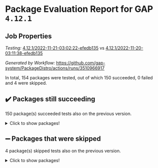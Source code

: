 # Package Evaluation Report for GAP `4.12.1`

## Job Properties

*Testing:* [4.12.1/2022-11-21-03:02:22-efedb135](https://github.com/gap-system/PackageDistro/blob/data/reports/4.12.1/2022-11-21-03:02:22-efedb135) vs [4.12.1/2022-11-20-03:11:38-efedb135](https://github.com/gap-system/PackageDistro/blob/data/reports/4.12.1/2022-11-20-03:11:38-efedb135)

*Generated by Workflow:* https://github.com/gap-system/PackageDistro/actions/runs/3510966917

In total, 154 packages were tested, out of which 150 succeeded, 0 failed and 4 were skipped.

## :heavy_check_mark: Packages still succeeding

150 package(s) succeeded tests also on the previous version.
<details><summary>Click to show packages!</summary>

- 4ti2interface 2022.09-01 [(success)](https://github.com/gap-system/PackageDistro/actions/runs/3510966917/jobs/5881390438)
- ace 5.6.1 [(success)](https://github.com/gap-system/PackageDistro/actions/runs/3510966917/jobs/5881390511)
- aclib 1.3.2 [(success)](https://github.com/gap-system/PackageDistro/actions/runs/3510966917/jobs/5881390551)
- agt 0.3 [(success)](https://github.com/gap-system/PackageDistro/actions/runs/3510966917/jobs/5881390594)
- alnuth 3.2.1 [(success)](https://github.com/gap-system/PackageDistro/actions/runs/3510966917/jobs/5881390651)
- anupq 3.2.6 [(success)](https://github.com/gap-system/PackageDistro/actions/runs/3510966917/jobs/5881390691)
- atlasrep 2.1.6 [(success)](https://github.com/gap-system/PackageDistro/actions/runs/3510966917/jobs/5881390733)
- autodoc 2022.10.20 [(success)](https://github.com/gap-system/PackageDistro/actions/runs/3510966917/jobs/5881390777)
- automata 1.15 [(success)](https://github.com/gap-system/PackageDistro/actions/runs/3510966917/jobs/5881390821)
- automgrp 1.3.2 [(success)](https://github.com/gap-system/PackageDistro/actions/runs/3510966917/jobs/5881390883)
- autpgrp 1.11 [(success)](https://github.com/gap-system/PackageDistro/actions/runs/3510966917/jobs/5881390926)
- cap 2022.11-16 [(success)](https://github.com/gap-system/PackageDistro/actions/runs/3510966917/jobs/5881390976)
- caratinterface 2.3.4 [(success)](https://github.com/gap-system/PackageDistro/actions/runs/3510966917/jobs/5881391021)
- cddinterface 2022.11.01 [(success)](https://github.com/gap-system/PackageDistro/actions/runs/3510966917/jobs/5881391066)
- circle 1.6.5 [(success)](https://github.com/gap-system/PackageDistro/actions/runs/3510966917/jobs/5881391106)
- classicpres 1.22 [(success)](https://github.com/gap-system/PackageDistro/actions/runs/3510966917/jobs/5881391158)
- cohomolo 1.6.10 [(success)](https://github.com/gap-system/PackageDistro/actions/runs/3510966917/jobs/5881391206)
- congruence 1.2.4 [(success)](https://github.com/gap-system/PackageDistro/actions/runs/3510966917/jobs/5881391246)
- corelg 1.56 [(success)](https://github.com/gap-system/PackageDistro/actions/runs/3510966917/jobs/5881391292)
- crime 1.6 [(success)](https://github.com/gap-system/PackageDistro/actions/runs/3510966917/jobs/5881391329)
- crisp 1.4.5 [(success)](https://github.com/gap-system/PackageDistro/actions/runs/3510966917/jobs/5881391362)
- crypting 0.10.4 [(success)](https://github.com/gap-system/PackageDistro/actions/runs/3510966917/jobs/5881391396)
- cryst 4.1.25 [(success)](https://github.com/gap-system/PackageDistro/actions/runs/3510966917/jobs/5881391435)
- crystcat 1.1.10 [(success)](https://github.com/gap-system/PackageDistro/actions/runs/3510966917/jobs/5881391498)
- ctbllib 1.3.4 [(success)](https://github.com/gap-system/PackageDistro/actions/runs/3510966917/jobs/5881391551)
- cubefree 1.19 [(success)](https://github.com/gap-system/PackageDistro/actions/runs/3510966917/jobs/5881391612)
- curlinterface 2.3.1 [(success)](https://github.com/gap-system/PackageDistro/actions/runs/3510966917/jobs/5881391699)
- cvec 2.7.6 [(success)](https://github.com/gap-system/PackageDistro/actions/runs/3510966917/jobs/5881391774)
- datastructures 0.3.0 [(success)](https://github.com/gap-system/PackageDistro/actions/runs/3510966917/jobs/5881391855)
- deepthought 1.0.6 [(success)](https://github.com/gap-system/PackageDistro/actions/runs/3510966917/jobs/5881391943)
- design 1.7 [(success)](https://github.com/gap-system/PackageDistro/actions/runs/3510966917/jobs/5881392012)
- difsets 2.3.1 [(success)](https://github.com/gap-system/PackageDistro/actions/runs/3510966917/jobs/5881392107)
- digraphs 1.6.0 [(success)](https://github.com/gap-system/PackageDistro/actions/runs/3510966917/jobs/5881392217)
- edim 1.3.6 [(success)](https://github.com/gap-system/PackageDistro/actions/runs/3510966917/jobs/5881392322)
- example 4.3.2 [(success)](https://github.com/gap-system/PackageDistro/actions/runs/3510966917/jobs/5881392441)
- examplesforhomalg 2022.10-01 [(success)](https://github.com/gap-system/PackageDistro/actions/runs/3510966917/jobs/5881392538)
- factint 1.6.3 [(success)](https://github.com/gap-system/PackageDistro/actions/runs/3510966917/jobs/5881392623)
- ferret 1.0.9 [(success)](https://github.com/gap-system/PackageDistro/actions/runs/3510966917/jobs/5881392718)
- fga 1.4.0 [(success)](https://github.com/gap-system/PackageDistro/actions/runs/3510966917/jobs/5881392802)
- fining 1.5.1 [(success)](https://github.com/gap-system/PackageDistro/actions/runs/3510966917/jobs/5881392895)
- float 1.0.3 [(success)](https://github.com/gap-system/PackageDistro/actions/runs/3510966917/jobs/5881392955)
- format 1.4.3 [(success)](https://github.com/gap-system/PackageDistro/actions/runs/3510966917/jobs/5881393012)
- forms 1.2.9 [(success)](https://github.com/gap-system/PackageDistro/actions/runs/3510966917/jobs/5881393057)
- fplsa 1.2.5 [(success)](https://github.com/gap-system/PackageDistro/actions/runs/3510966917/jobs/5881393116)
- fr 2.4.11 [(success)](https://github.com/gap-system/PackageDistro/actions/runs/3510966917/jobs/5881393207)
- francy 1.2.5 [(success)](https://github.com/gap-system/PackageDistro/actions/runs/3510966917/jobs/5881393298)
- fwtree 1.3 [(success)](https://github.com/gap-system/PackageDistro/actions/runs/3510966917/jobs/5881393390)
- gapdoc 1.6.6 [(success)](https://github.com/gap-system/PackageDistro/actions/runs/3510966917/jobs/5881393472)
- gauss 2022.11-01 [(success)](https://github.com/gap-system/PackageDistro/actions/runs/3510966917/jobs/5881393542)
- gaussforhomalg 2022.08-03 [(success)](https://github.com/gap-system/PackageDistro/actions/runs/3510966917/jobs/5881393626)
- gbnp 1.0.5 [(success)](https://github.com/gap-system/PackageDistro/actions/runs/3510966917/jobs/5881393684)
- generalizedmorphismsforcap 2022.11-01 [(success)](https://github.com/gap-system/PackageDistro/actions/runs/3510966917/jobs/5881393754)
- genss 1.6.8 [(success)](https://github.com/gap-system/PackageDistro/actions/runs/3510966917/jobs/5881393812)
- gradedmodules 2022.09-02 [(success)](https://github.com/gap-system/PackageDistro/actions/runs/3510966917/jobs/5881393879)
- gradedringforhomalg 2022.10-01 [(success)](https://github.com/gap-system/PackageDistro/actions/runs/3510966917/jobs/5881393930)
- grape 4.8.5 [(success)](https://github.com/gap-system/PackageDistro/actions/runs/3510966917/jobs/5881393997)
- groupoids 1.71 [(success)](https://github.com/gap-system/PackageDistro/actions/runs/3510966917/jobs/5881394060)
- grpconst 2.6.3 [(success)](https://github.com/gap-system/PackageDistro/actions/runs/3510966917/jobs/5881394123)
- guarana 0.96.3 [(success)](https://github.com/gap-system/PackageDistro/actions/runs/3510966917/jobs/5881394173)
- guava 3.17 [(success)](https://github.com/gap-system/PackageDistro/actions/runs/3510966917/jobs/5881394221)
- hap 1.47 [(success)](https://github.com/gap-system/PackageDistro/actions/runs/3510966917/jobs/5881394266)
- hapcryst 0.1.15 [(success)](https://github.com/gap-system/PackageDistro/actions/runs/3510966917/jobs/5881394336)
- hecke 1.5.3 [(success)](https://github.com/gap-system/PackageDistro/actions/runs/3510966917/jobs/5881394379)
- help 3.5 [(success)](https://github.com/gap-system/PackageDistro/actions/runs/3510966917/jobs/5881394442)
- homalg 2022.08-04 [(success)](https://github.com/gap-system/PackageDistro/actions/runs/3510966917/jobs/5881394492)
- homalgtocas 2022.11-02 [(success)](https://github.com/gap-system/PackageDistro/actions/runs/3510966917/jobs/5881394549)
- idrel 2.44 [(success)](https://github.com/gap-system/PackageDistro/actions/runs/3510966917/jobs/5881394594)
- images 1.3.1 [(success)](https://github.com/gap-system/PackageDistro/actions/runs/3510966917/jobs/5881394653)
- intpic 0.3.0 [(success)](https://github.com/gap-system/PackageDistro/actions/runs/3510966917/jobs/5881394703)
- io 4.8.0 [(success)](https://github.com/gap-system/PackageDistro/actions/runs/3510966917/jobs/5881394743)
- io_forhomalg 2022.11-01 [(success)](https://github.com/gap-system/PackageDistro/actions/runs/3510966917/jobs/5881394808)
- irredsol 1.4.4 [(success)](https://github.com/gap-system/PackageDistro/actions/runs/3510966917/jobs/5881394861)
- json 2.1.1 [(success)](https://github.com/gap-system/PackageDistro/actions/runs/3510966917/jobs/5881394931)
- jupyterkernel 1.4.1 [(success)](https://github.com/gap-system/PackageDistro/actions/runs/3510966917/jobs/5881394981)
- jupyterviz 1.5.6 [(success)](https://github.com/gap-system/PackageDistro/actions/runs/3510966917/jobs/5881395039)
- kan 1.34 [(success)](https://github.com/gap-system/PackageDistro/actions/runs/3510966917/jobs/5881395103)
- kbmag 1.5.10 [(success)](https://github.com/gap-system/PackageDistro/actions/runs/3510966917/jobs/5881395151)
- laguna 3.9.5 [(success)](https://github.com/gap-system/PackageDistro/actions/runs/3510966917/jobs/5881395197)
- liealgdb 2.2.1 [(success)](https://github.com/gap-system/PackageDistro/actions/runs/3510966917/jobs/5881395249)
- liepring 2.8 [(success)](https://github.com/gap-system/PackageDistro/actions/runs/3510966917/jobs/5881395297)
- liering 2.4.2 [(success)](https://github.com/gap-system/PackageDistro/actions/runs/3510966917/jobs/5881395343)
- linearalgebraforcap 2022.11-07 [(success)](https://github.com/gap-system/PackageDistro/actions/runs/3510966917/jobs/5881395384)
- localizeringforhomalg 2022.09-01 [(success)](https://github.com/gap-system/PackageDistro/actions/runs/3510966917/jobs/5881395414)
- loops 3.4.3 [(success)](https://github.com/gap-system/PackageDistro/actions/runs/3510966917/jobs/5881395447)
- lpres 1.0.3 [(success)](https://github.com/gap-system/PackageDistro/actions/runs/3510966917/jobs/5881395488)
- majoranaalgebras 1.5 [(success)](https://github.com/gap-system/PackageDistro/actions/runs/3510966917/jobs/5881395522)
- mapclass 1.4.6 [(success)](https://github.com/gap-system/PackageDistro/actions/runs/3510966917/jobs/5881395563)
- matgrp 0.70 [(success)](https://github.com/gap-system/PackageDistro/actions/runs/3510966917/jobs/5881395608)
- matricesforhomalg 2022.11-02 [(success)](https://github.com/gap-system/PackageDistro/actions/runs/3510966917/jobs/5881395650)
- modisom 2.5.3 [(success)](https://github.com/gap-system/PackageDistro/actions/runs/3510966917/jobs/5881395699)
- modulepresentationsforcap 2022.11-02 [(success)](https://github.com/gap-system/PackageDistro/actions/runs/3510966917/jobs/5881395750)
- modules 2022.09-01 [(success)](https://github.com/gap-system/PackageDistro/actions/runs/3510966917/jobs/5881395803)
- monoidalcategories 2022.11-02 [(success)](https://github.com/gap-system/PackageDistro/actions/runs/3510966917/jobs/5881395876)
- nconvex 2022.09-01 [(success)](https://github.com/gap-system/PackageDistro/actions/runs/3510966917/jobs/5881395916)
- nilmat 1.4.2 [(success)](https://github.com/gap-system/PackageDistro/actions/runs/3510966917/jobs/5881395963)
- nock 1.5 [(success)](https://github.com/gap-system/PackageDistro/actions/runs/3510966917/jobs/5881396020)
- normalizinterface 1.3.5 [(success)](https://github.com/gap-system/PackageDistro/actions/runs/3510966917/jobs/5881396073)
- nq 2.5.9 [(success)](https://github.com/gap-system/PackageDistro/actions/runs/3510966917/jobs/5881396135)
- numericalsgps 1.3.1 [(success)](https://github.com/gap-system/PackageDistro/actions/runs/3510966917/jobs/5881396189)
- openmath 11.5.1 [(success)](https://github.com/gap-system/PackageDistro/actions/runs/3510966917/jobs/5881396237)
- orb 4.9.0 [(success)](https://github.com/gap-system/PackageDistro/actions/runs/3510966917/jobs/5881396290)
- packagemanager 1.3.2 [(success)](https://github.com/gap-system/PackageDistro/actions/runs/3510966917/jobs/5881396340)
- patternclass 2.4.3 [(success)](https://github.com/gap-system/PackageDistro/actions/runs/3510966917/jobs/5881396410)
- permut 2.0.4 [(success)](https://github.com/gap-system/PackageDistro/actions/runs/3510966917/jobs/5881396463)
- polenta 1.3.10 [(success)](https://github.com/gap-system/PackageDistro/actions/runs/3510966917/jobs/5881396529)
- polymaking 0.8.6 [(success)](https://github.com/gap-system/PackageDistro/actions/runs/3510966917/jobs/5881396588)
- primgrp 3.4.2 [(success)](https://github.com/gap-system/PackageDistro/actions/runs/3510966917/jobs/5881396677)
- profiling 2.5.1 [(success)](https://github.com/gap-system/PackageDistro/actions/runs/3510966917/jobs/5881396735)
- qpa 1.34 [(success)](https://github.com/gap-system/PackageDistro/actions/runs/3510966917/jobs/5881396805)
- quagroup 1.8.3 [(success)](https://github.com/gap-system/PackageDistro/actions/runs/3510966917/jobs/5881396865)
- radiroot 2.9 [(success)](https://github.com/gap-system/PackageDistro/actions/runs/3510966917/jobs/5881396951)
- rcwa 4.7.0 [(success)](https://github.com/gap-system/PackageDistro/actions/runs/3510966917/jobs/5881397038)
- rds 1.8 [(success)](https://github.com/gap-system/PackageDistro/actions/runs/3510966917/jobs/5881397119)
- recog 1.4.2 [(success)](https://github.com/gap-system/PackageDistro/actions/runs/3510966917/jobs/5881397188)
- repndecomp 1.2.1 [(success)](https://github.com/gap-system/PackageDistro/actions/runs/3510966917/jobs/5881397255)
- repsn 3.1.0 [(success)](https://github.com/gap-system/PackageDistro/actions/runs/3510966917/jobs/5881397339)
- resclasses 4.7.3 [(success)](https://github.com/gap-system/PackageDistro/actions/runs/3510966917/jobs/5881397387)
- ringsforhomalg 2022.11-01 [(success)](https://github.com/gap-system/PackageDistro/actions/runs/3510966917/jobs/5881397464)
- sco 2022.09-01 [(success)](https://github.com/gap-system/PackageDistro/actions/runs/3510966917/jobs/5881397521)
- scscp 2.3.1 [(success)](https://github.com/gap-system/PackageDistro/actions/runs/3510966917/jobs/5881397582)
- semigroups 5.1.0 [(success)](https://github.com/gap-system/PackageDistro/actions/runs/3510966917/jobs/5881397674)
- sglppow 2.3 [(success)](https://github.com/gap-system/PackageDistro/actions/runs/3510966917/jobs/5881397760)
- sgpviz 0.999.5 [(success)](https://github.com/gap-system/PackageDistro/actions/runs/3510966917/jobs/5881397823)
- simpcomp 2.1.14 [(success)](https://github.com/gap-system/PackageDistro/actions/runs/3510966917/jobs/5881397891)
- singular 2022.09.23 [(success)](https://github.com/gap-system/PackageDistro/actions/runs/3510966917/jobs/5881397966)
- sla 1.5.3 [(success)](https://github.com/gap-system/PackageDistro/actions/runs/3510966917/jobs/5881398035)
- smallgrp 1.5.1 [(success)](https://github.com/gap-system/PackageDistro/actions/runs/3510966917/jobs/5881398118)
- smallsemi 0.6.13 [(success)](https://github.com/gap-system/PackageDistro/actions/runs/3510966917/jobs/5881398258)
- sonata 2.9.5 [(success)](https://github.com/gap-system/PackageDistro/actions/runs/3510966917/jobs/5881398314)
- sophus 1.27 [(success)](https://github.com/gap-system/PackageDistro/actions/runs/3510966917/jobs/5881398384)
- spinsym 1.5.2 [(success)](https://github.com/gap-system/PackageDistro/actions/runs/3510966917/jobs/5881398443)
- standardff 0.9.4 [(success)](https://github.com/gap-system/PackageDistro/actions/runs/3510966917/jobs/5881398522)
- symbcompcc 1.3.2 [(success)](https://github.com/gap-system/PackageDistro/actions/runs/3510966917/jobs/5881398618)
- thelma 1.3 [(success)](https://github.com/gap-system/PackageDistro/actions/runs/3510966917/jobs/5881398693)
- tomlib 1.2.9 [(success)](https://github.com/gap-system/PackageDistro/actions/runs/3510966917/jobs/5881398785)
- toolsforhomalg 2022.10-01 [(success)](https://github.com/gap-system/PackageDistro/actions/runs/3510966917/jobs/5881398853)
- toric 1.9.5 [(success)](https://github.com/gap-system/PackageDistro/actions/runs/3510966917/jobs/5881398922)
- toricvarieties 2022.07.13 [(success)](https://github.com/gap-system/PackageDistro/actions/runs/3510966917/jobs/5881399001)
- transgrp 3.6.3 [(success)](https://github.com/gap-system/PackageDistro/actions/runs/3510966917/jobs/5881399055)
- ugaly 4.0.3 [(success)](https://github.com/gap-system/PackageDistro/actions/runs/3510966917/jobs/5881399175)
- unipot 1.5 [(success)](https://github.com/gap-system/PackageDistro/actions/runs/3510966917/jobs/5881399262)
- unitlib 4.1.0 [(success)](https://github.com/gap-system/PackageDistro/actions/runs/3510966917/jobs/5881399349)
- utils 0.78 [(success)](https://github.com/gap-system/PackageDistro/actions/runs/3510966917/jobs/5881399436)
- uuid 0.7 [(success)](https://github.com/gap-system/PackageDistro/actions/runs/3510966917/jobs/5881399504)
- walrus 0.9991 [(success)](https://github.com/gap-system/PackageDistro/actions/runs/3510966917/jobs/5881399578)
- wedderga 4.10.2 [(success)](https://github.com/gap-system/PackageDistro/actions/runs/3510966917/jobs/5881399632)
- xmod 2.88 [(success)](https://github.com/gap-system/PackageDistro/actions/runs/3510966917/jobs/5881399706)
- xmodalg 1.22 [(success)](https://github.com/gap-system/PackageDistro/actions/runs/3510966917/jobs/5881399771)
- yangbaxter 0.10.1 [(success)](https://github.com/gap-system/PackageDistro/actions/runs/3510966917/jobs/5881399841)
- zeromqinterface 0.14 [(success)](https://github.com/gap-system/PackageDistro/actions/runs/3510966917/jobs/5881399897)
</details>

## :heavy_minus_sign: Packages that were skipped

4 package(s) skipped tests also on the previous version.
<details><summary>Click to show packages!</summary>

- browse 1.8.18 [(skipped)](https://github.com/gap-system/PackageDistro/actions/runs/3510966917/jobs/5881280988)
- itc 1.5.1 [(skipped)](https://github.com/gap-system/PackageDistro/actions/runs/3510966917/jobs/5881280988)
- polycyclic 2.16 [(skipped)](https://github.com/gap-system/PackageDistro/actions/runs/3510966917/jobs/5881280988)
- xgap 4.31 [(skipped)](https://github.com/gap-system/PackageDistro/actions/runs/3510966917/jobs/5881280988)
</details>

